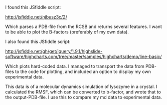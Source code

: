 I found this JSfiddle script:

http://jsfiddle.net/njbusz3c/2/

Which parses a PDB-file from the RCSB and returns several features. I want to be able to plot the B-factors (preferably of my own data).

I also found this JSfiddle script:

http://jsfiddle.net/gh/get/jquery/1.9.1/highslide-software/highcharts.com/tree/master/samples/highcharts/demo/line-basic/

Which plots hard-coded data. I managed to transport the data from PDB-files to the code for plotting, and included an option to display my own experimental data.

This data is of a molecular dynamics simulation of lysozyme in a crystal. I calculated the RMSF, which can be converted to b-factor, and wrote that to the output-PDB-file. I use this to compare my md data to experimental data.
